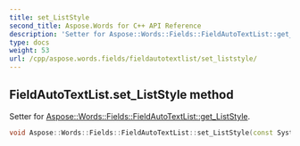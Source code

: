```yaml
---
title: set_ListStyle
second_title: Aspose.Words for C++ API Reference
description: 'Setter for Aspose::Words::Fields::FieldAutoTextList::get_ListStyle.'
type: docs
weight: 53
url: /cpp/aspose.words.fields/fieldautotextlist/set_liststyle/
---
```

## FieldAutoTextList.set_ListStyle method


Setter for [Aspose::Words::Fields::FieldAutoTextList::get_ListStyle](../get_liststyle/).

```cpp
void Aspose::Words::Fields::FieldAutoTextList::set_ListStyle(const System::String &value)
```

